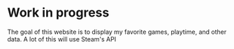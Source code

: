 # Work in progress
The goal of this website is to display my favorite games, playtime, and other data.
A lot of this will use Steam's API